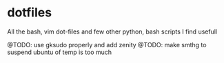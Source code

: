 dotfiles
========

All the bash, vim dot-files and few other python, bash scripts I find usefull

@TODO: use gksudo properly and add zenity
@TODO: make smthg to suspend ubuntu of temp is too much
